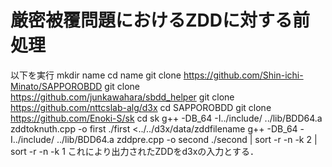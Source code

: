 # 厳密被覆問題におけるZDDに対する前処理
以下を実行
mkdir name
cd name
git clone https://github.com/Shin-ichi-Minato/SAPPOROBDD
git clone https://github.com/junkawahara/sbdd_helper
git clone https://github.com/nttcslab-alg/d3x
cd SAPPOROBDD
git clone https://github.com/Enoki-S/sk
cd sk
g++ -DB_64 -I../include/ ../lib/BDD64.a zddtoknuth.cpp -o first
./first <../../d3x/data/zddfilename
g++ -DB_64 -I../include/ ../lib/BDD64.a zddpre.cpp -o second
./second | sort -r -n -k 2 | sort -r -n -k 1
これにより出力されたZDDをd3xの入力とする．
